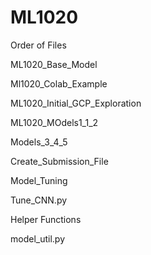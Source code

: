 # ML1020

Order of Files 


ML1020_Base_Model

Ml1020_Colab_Example

ML1020_Initial_GCP_Exploration

ML1020_MOdels1_1_2

Models_3_4_5

Create_Submission_File

Model_Tuning

Tune_CNN.py


Helper Functions

model_util.py


